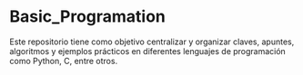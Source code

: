 # Basic_Programation
Este repositorio tiene como objetivo centralizar y organizar claves, apuntes, algoritmos y ejemplos prácticos en diferentes lenguajes de programación como Python, C, entre otros.
